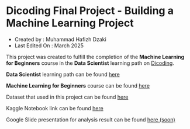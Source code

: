# Dicoding Final Project - Building a Machine Learning Project

- Created by : Muhammad Hafizh Dzaki
- Last Edited On : March 2025

This project was created to fulfill the completion of the **Machine Learning for Beginners** course in the **Data Scientist** learning path on [Dicoding](https://www.dicoding.com).

**Data Scientist** learning path can be found [here](https://www.dicoding.com/learningpaths/60)

**Machine Learning for Beginners** course can be found [here](https://www.dicoding.com/academies/184-belajar-machine-learning-untuk-pemula)

Dataset that used in this project can be found [here](https://www.kaggle.com/datasets/jeleeladekunlefijabi/ship-performance-clustering-dataset)

Kaggle Notebook link can be found [here](https://www.kaggle.com/code/hafizhdzaki/ship-performance-clustering-data-analysis)

Google Slide presentation for analysis result can be found [here (soon)](#dicoding-final-project---building-a-machine-learning-project)